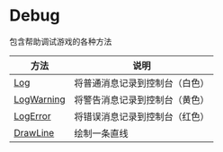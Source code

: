 # Debug

包含帮助调试游戏的各种方法

| 方法                            | 说明              |
| ----------------------------- | --------------- |
| [Log](./Log.md)               | 将普通消息记录到控制台（白色） |
| [LogWarning](./LogWarning.md) | 将警告消息记录到控制台（黄色） |
| [LogError](./LogError.md)     | 将错误消息记录到控制台（红色） |
| [DrawLine](./DrawLine.md)     | 绘制一条直线          |
